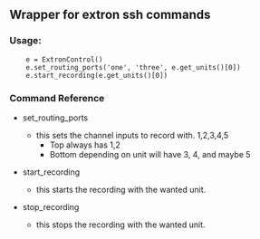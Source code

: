 ## Wrapper for extron ssh commands

### Usage:
```buildoutcfg
    e = ExtronControl()
    e.set_routing_ports('one', 'three', e.get_units()[0])
    e.start_recording(e.get_units()[0])
```

### Command Reference
* set_routing_ports
    - this sets the channel inputs to record with. 1,2,3,4,5
        - Top always has 1,2 
        - Bottom depending on unit will have 3, 4, and maybe 5
        
* start_recording
    - this starts the recording with the wanted unit.

* stop_recording
    - this stops the recording with the wanted unit.